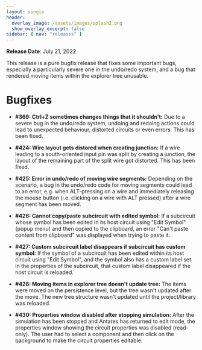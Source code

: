 ```yaml
---
layout: single
header:
  overlay_image: /assets/images/splash2.png
  show_overlay_excerpt: false
sidebar: { nav: "releases" }
---
```


**Release Date**: July 21, 2022

This release is a pure bugfix release that fixes some important bugs, especially a
particularly severe one in the undo/redo system, and a bug that rendered moving
items within the explorer tree unusable.

# Bugfixes

* **#369: Ctrl+Z sometimes changes things that it shouldn't:** Due to a severe bug in the undo/redo system, undoing and redoing actions could lead to unexpected behaviour, distorted circuits or even errors. This has been fixed.

* **#424: Wire layout gets distored when creating junction:** If a wire leading to a south-oriented input pin was split by creating a junction, the layout of the remaining part of the split wire got distorted. This has been fixed.

* **#425: Error in undo/redo of moving wire segments:** Depending on the scenario, a bug in the undo/redo code for moving segments could lead to an error, e.g. when ALT-pressing on a wire and immediately releasing the mouse button (i.e. clicking on a wire with ALT pressed) after a wire segment has been moved.

* **#426: Cannot copy/paste subcircuit with edited symbol:** If a subcircuit whose symbol has been edited in its host circuit using "Edit Symbol" (popup menu) and then copied to the clipboard, an error "Can't paste content from clipboard" was displayed when trying to paste it.

* **#427: Custom subcircuit label disappears if subcircuit has custom symbol:** If the symbol of a subcircuit has been edited within its host circuit using "Edit Symbol", and the symbol also has a custom label set in the properties of the subcircuit, that custom label disappeared if the host circuit is reloaded.

* **#428: Moving items in explorer tree doesn't update tree:** The items were moved on the persistence level, but the tree wasn't updated after the move. The new tree structure wasn't updated until the project/library was reloaded.

* **#430: Properties window disabled after stopping simulation:** After the simulation has been stopped and Antares has returned to edit mode, the properties window showing the circuit properties was disabled (read-only). The user had to select a component and then click on the background to make the circuit properties editable.
